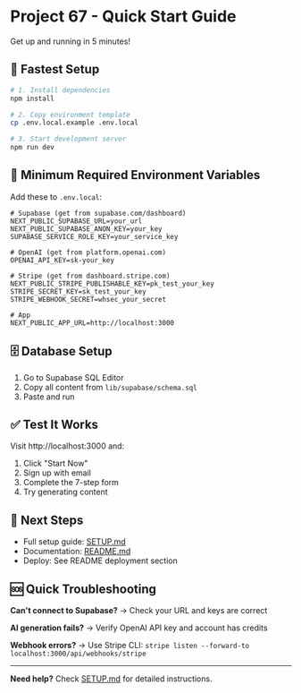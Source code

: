 # Project 67 - Quick Start Guide

Get up and running in 5 minutes!

## 🚀 Fastest Setup

```bash
# 1. Install dependencies
npm install

# 2. Copy environment template
cp .env.local.example .env.local

# 3. Start development server
npm run dev
```

## 📝 Minimum Required Environment Variables

Add these to `.env.local`:

```env
# Supabase (get from supabase.com/dashboard)
NEXT_PUBLIC_SUPABASE_URL=your_url
NEXT_PUBLIC_SUPABASE_ANON_KEY=your_key
SUPABASE_SERVICE_ROLE_KEY=your_service_key

# OpenAI (get from platform.openai.com)
OPENAI_API_KEY=sk-your_key

# Stripe (get from dashboard.stripe.com)
NEXT_PUBLIC_STRIPE_PUBLISHABLE_KEY=pk_test_your_key
STRIPE_SECRET_KEY=sk_test_your_key
STRIPE_WEBHOOK_SECRET=whsec_your_secret

# App
NEXT_PUBLIC_APP_URL=http://localhost:3000
```

## 🗄️ Database Setup

1. Go to Supabase SQL Editor
2. Copy all content from `lib/supabase/schema.sql`
3. Paste and run

## ✅ Test It Works

Visit http://localhost:3000 and:

1. Click "Start Now"
2. Sign up with email
3. Complete the 7-step form
4. Try generating content

## 🎯 Next Steps

- Full setup guide: [SETUP.md](SETUP.md)
- Documentation: [README.md](README.md)
- Deploy: See README deployment section

## 🆘 Quick Troubleshooting

**Can't connect to Supabase?**
→ Check your URL and keys are correct

**AI generation fails?**
→ Verify OpenAI API key and account has credits

**Webhook errors?**
→ Use Stripe CLI: `stripe listen --forward-to localhost:3000/api/webhooks/stripe`

---

**Need help?** Check [SETUP.md](SETUP.md) for detailed instructions.

